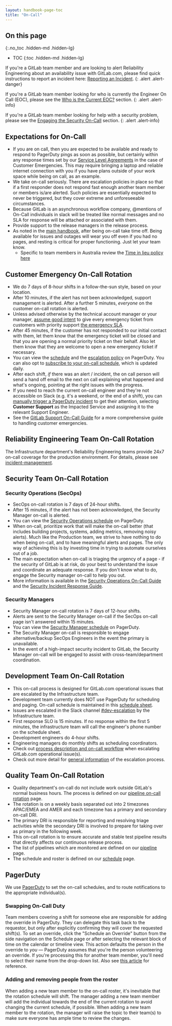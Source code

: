 ```yaml
---
layout: handbook-page-toc
title: "On-Call"
---
```


## On this page
{:.no_toc .hidden-md .hidden-lg}

- TOC
{:toc .hidden-md .hidden-lg}

If you're a GitLab team member and are looking to alert Reliability Engineering about an availability issue with GitLab.com, please find quick instructions to report an incident here: [Reporting an Incident](/handbook/engineering/infrastructure/incident-management/#reporting-an-incident).
{: .alert .alert-danger}

If you're a GitLab team member looking for who is currently the Engineer On Call (EOC), please see the [Who is the Current EOC?](/handbook/engineering/infrastructure/incident-management/#who-is-the-current-eoc) section.
{: .alert .alert-info}

If you're a GitLab team member looking for help with a security problem, please see the [Engaging the Security On-Call](/handbook/engineering/security/#engaging-the-security-on-call) section.
{: .alert .alert-info}

## Expectations for On-Call

- If you are on call, then you are expected to be available and ready to respond to PagerDuty pings as soon as possible, but certainly within any response times set by our [Service Level Agreements](/support/#priority-support) in the case of Customer Emergencies. This may require bringing a laptop and reliable internet connection with you if you have plans outside of your work space while being on call, as an example.
- We take on-call seriously. There are escalation policies in place so that if a first responder does not respond fast enough another team member or members is/are alerted. Such policies are essentially expected to never be triggered, but they cover extreme and unforeseeable circumstances.
- Because GitLab is an asynchronous workflow company, @mentions of On-Call individuals in slack will be treated like normal messages and no SLA for response will be attached or associated with them.
- Provide support to the release managers in the release process.
- As noted in the [main handbook](/handbook/paid-time-off), after being on-call take time off. Being available for issues and outages will wear you off even if you had no pages, and resting is critical for proper functioning. Just let your team know.
  - Specific to team members in Australia review the [Time in lieu policy here](/handbook/total-rewards/benefits/general-and-entity-benefits/pty-benefits-australia/)

## Customer Emergency On-Call Rotation

- We do 7 days of 8-hour shifts in a follow-the-sun style, based on your location.
- After 10 minutes, if the alert has not been acknowledged, support management is alerted. After a further 5 minutes, _everyone_ on the customer on-call rotation is alerted.
- Unless advised otherwise by the technical account manager or your manager, [assume good intent](/handbook/support/on-call/#assume-good-intent)
  to give every emergency ticket from customers with priority support [the emergency SLA](../../support/#priority-support).
- After 45 minutes, if the customer has not responded to our initial contact with them, let them know that the emergency ticket will be closed and that you are opening a normal priority ticket on their behalf. Also let them know that they are welcome to open a new emergency ticket if necessary.
- You can view the [schedule](https://gitlab.pagerduty.com/schedules#PIQ317K) and the [escalation policy](https://gitlab.pagerduty.com/escalation_policies#PKV6GCH) on PagerDuty. You can also opt to [subscribe to your on-call schedule](https://support.pagerduty.com/docs/schedules-in-apps#section-export-only-your-on-call-shifts), which is updated daily.
- After each shift, _if_ there was an alert / incident, the on call person will send a hand off email to the next on call explaining what happened and what's ongoing, pointing at the right issues with the progress.
- If you need to reach the current on-call engineer and they're not accessible on Slack (e.g. it's a weekend, or the end of a shift), you can [manually trigger a PagerDuty incident](https://support.pagerduty.com/docs/incidents#section-manually-trigger-an-incident) to get their attention, selecting **Customer Support** as the Impacted Service and assigning it to the relevant Support Engineer.
- See the [GitLab Support On-Call Guide](/handbook/support/on-call/) for a more
  comprehensive guide to handling customer emergencies.

## Reliability Engineering Team On-Call Rotation

The Infrastructure department's Reliability Engineering teams provide 24x7 on-call coverage for the production environment. For details, please see [incident-management](/handbook/engineering/infrastructure/incident-management/).

## Security Team On-Call Rotation

### Security Operations (SecOps)

- SecOps on-call rotation is 7 days of 24-hour shifts.
- After 15 minutes, if the alert has not been acknowledged, the Security Manager on-call is alerted.
- You can view the [Security Operations schedule](https://gitlab.pagerduty.com/schedules#PYZC2CG) on PagerDuty.
- When on-call, prioritize work that will make the on-call better (that includes building projects, systems, adding metrics, removing noisy alerts). Much like the Production team, we strive to have nothing to do when being on-call, and to have meaningful alerts and pages. The only way of achieving this is by investing time in trying to automate ourselves out of a job.
- The main expectation when on-call is triaging the urgency of a page - if the security of GitLab is at risk, do your best to understand the issue and coordinate an adequate response. If you don't know what to do, engage the Security manager on-call to help you out.
- More information is available in the [Security Operations On-Call Guide](/handbook/engineering/security/secops-oncall.html) and the [Security Incident Response Guide](/handbook/engineering/security/sec-incident-response.html).

### Security Managers

- Security Manager on-call rotation is 7 days of 12-hour shifts.
- Alerts are sent to the Security Manager on-call if the SecOps on-call page isn't answered within 15 minutes.
- You can view the [Security Manager schedule](https://gitlab.pagerduty.com/schedules#PJL6CVA) on PagerDuty.
- The Security Manager on-call is responsible to engage alternative/backup SecOps Engineers in the event the primary is unavailable.
- In the event of a high-impact security incident to GitLab, the Security Manager on-call will be engaged to assist with cross-team/department coordination.

## Development Team On-Call Rotation

- This on-call process is designed for GitLab.com operational issues that are escalated by the Infrastructure team.
- Development team currently does NOT use PagerDuty for scheduling and paging. On-call schedule is maintained in this [schedule sheet](https://docs.google.com/spreadsheets/d/10uI2GzqSvITdxC5djBo3RN34p8zFfxNASVnFlSh8faU/edit#gid=0).
- Issues are escalated in the Slack channel [#dev-escalation](https://gitlab.slack.com/messages/CLKLMSUR4) by the Infrastructure team.
- First response SLO is 15 minutes. If no response within the first 5 minutes, the infrastructure team will call the engineer's phone number on the schedule sheet.
- Development engineers do 4-hour shifts.
- Engineering managers do monthly shifts as scheduling coordinators.
- Check out [process description and on-call workflow](/handbook/engineering/development/processes/Infra-Dev-Escalation/process.html) when escalating GitLab.com operational issue(s).
- Check out more detail for [general information](/handbook/engineering/development/processes/Infra-Dev-Escalation/) of the escalation process.

## Quality Team On-Call Rotation

- Quality department's on-call do not include work outside GitLab's normal business hours. The process is defined on our [pipeline on-call rotation](../engineering/quality/guidelines/#quality-department-pipeline-triage-on-call-rotation) page.
- The rotation is on a weekly basis separated out into 2 timezones APAC/EMEA and AMER and each timezone has a primary and secondary on-call DRI.
- The primary DRI is responsible for reporting and resolving triage activities while the secondary DRI is involved to prepare for taking over as primary in the following week.
- This on-call rotation is to ensure accurate and stable test pipeline results that directly affects our continuous release process.
- The list of pipelines which are monitored are defined on our [pipeline](../engineering/quality/guidelines/debugging-qa-test-failures/#scheduled-qa-test-pipelines) page.
- The schedule and roster is defined on our [schedule](../engineering/quality/guidelines/#schedule) page.

## PagerDuty

We use [PagerDuty](http://gitlab.pagerduty.com/) to set the on-call
schedules, and to route notifications to the appropriate individual(s).

### Swapping On-Call Duty

Team members covering a shift for someone else are responsible for adding the override in PagerDuty. They can delegate this task back to the requestor, but only after explicitly confirming they will cover the requested shift(s). To set an override, click the "Schedule an Override" button from the side navigation on the Schedule page or after selecting the relevant block of time on the calendar or timeline view. This action defaults the person in the override to _you_ &mdash; PagerDuty assumes that you're the person volunteering an override. If you're processing this for another team member, you'll need to select their name from the drop-down list. Also see [this article](https://support.pagerduty.com/hc/en-us/articles/202830170-Creating-and-Deleting-Overrides) for reference.

### Adding and removing people from the roster

When adding a new team member to the on-call roster, it's inevitable that the rotation schedule will shift. The manager adding a new team member will add the individual towards the end of the current rotation to avoid changing the current schedule, if possible. When adding a new team member to the rotation, the manager will raise the topic to their team(s) to make sure everyone has ample time to review the changes.
